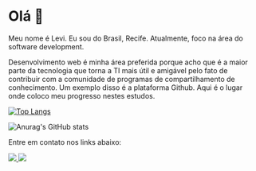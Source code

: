 ### <h1>Olá 👋</h1>

<p align = "left">
Meu nome é Levi. Eu sou do Brasil, Recife. Atualmente, foco na área do  software development.
</p>

<p align = "left">
Desenvolvimento web é minha área preferida porque acho que é a maior parte da tecnologia que torna a TI mais útil e amigável pelo fato de contribuir com a comunidade de programas de compartilhamento de conhecimento. Um exemplo disso é a plataforma Github. Aqui é o lugar onde coloco meu progresso nestes estudos.
</p>

[![Top Langs](https://github-readme-stats.vercel.app/api/top-langs/?username=lev361&layout=compact)](https://github.com/lev361/github-readme-stats)


![Anurag's GitHub stats](https://github-readme-stats.vercel.app/api?username=lev361&show_icons=true&theme=dracula)


<p align = "left">
Entre em contato nos links abaixo:
</p>

<p align = "left">
  <a href="https://www.linkedin.com/mwlite/in/levi-maycon-298687216" alt="Linkedin">
  <img src = "https://img.shields.io/badge/-Linkedin-0e76a8?style=for-the-badge&logo=Linkedin&logoColor=white&link=https://www.linkedin.com/" /> </ a >
  
  <a href="mailto:levimaycom361@gmail.com" alt="Gmail">
  <img src = "https://img.shields.io/badge/Gmail-D14836?style=for-the-badge&logo=gmail&logoColor=white" /> </a>
</p> 
